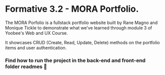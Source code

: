 # Formative 3.2 - MORA Portfolio.

The MORA Porfolio is a fullstack portfolio website built by Rane Magno and Monique Tickle to demonstrate what we've learned through module 3 of Yoobee's Web and UX Course.

It showcases CRUD (Create, Read, Update, Delete) methods on the portfolio items and user authentication.

### Find how to run the project in the back-end and front-end folder readmes :dart:
